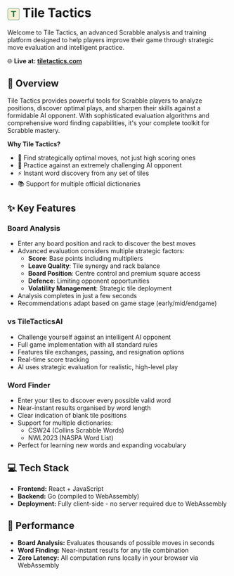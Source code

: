 # <img src="frontend/public/TileTactics.svg" width="28" height="28" style="vertical-align: middle;"> Tile Tactics

Welcome to Tile Tactics, an advanced Scrabble analysis and training platform designed to help players improve their game through strategic move evaluation and intelligent practice.

🌐 **Live at: [tiletactics.com](https://tiletactics.com)**

## 🎯 Overview

Tile Tactics provides powerful tools for Scrabble players to analyze positions, discover optimal plays, and sharpen their skills against a formidable AI opponent. With sophisticated evaluation algorithms and comprehensive word finding capabilities, it's your complete toolkit for Scrabble mastery.

**Why Tile Tactics?**
* 🧠 Find strategically optimal moves, not just high scoring ones
* 🤖 Practice against an extremely challenging AI opponent
* ⚡ Instant word discovery from any set of tiles
* 📚 Support for multiple official dictionaries

## ✨ Key Features

### Board Analysis
* Enter any board position and rack to discover the best moves
* Advanced evaluation considers multiple strategic factors:
  - **Score**: Base points including multipliers
  - **Leave Quality**: Tile synergy and rack balance
  - **Board Position**: Centre control and premium square access
  - **Defence**: Limiting opponent opportunities
  - **Volatility Management**: Strategic tile deployment
* Analysis completes in just a few seconds
* Recommendations adapt based on game stage (early/mid/endgame)

### vs TileTacticsAI
* Challenge yourself against an intelligent AI opponent
* Full game implementation with all standard rules
* Features tile exchanges, passing, and resignation options
* Real-time score tracking
* AI uses strategic evaluation for realistic, high-level play

### Word Finder
* Enter your tiles to discover every possible valid word
* Near-instant results organised by word length
* Clear indication of blank tile positions
* Support for multiple dictionaries:
  - CSW24 (Collins Scrabble Words)
  - NWL2023 (NASPA Word List)
* Perfect for learning new words and expanding vocabulary

## 💻 Tech Stack

* **Frontend:** React + JavaScript
* **Backend:** Go (compiled to WebAssembly)
* **Deployment:** Fully client-side - no server required due to WebAssembly


## 🚀 Performance

* **Board Analysis:** Evaluates thousands of possible moves in seconds
* **Word Finding:** Near-instant results for any tile combination
* **Zero Latency:** All computation runs locally in your browser via WebAssembly

